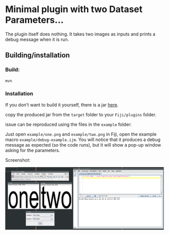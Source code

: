 # Minimal plugin with two Dataset Parameters...

The plugin itself does nothing. It takes two images as inputs and prints a debug message when it is run.

## Building/installation

### Build:

```bash
mvn
```

### Installation

If you don't want to build it yourself, there is a jar [here]().

copy the produced jar from the `target` folder to your `Fiji/plugins` folder.

issue can be reproduced using the files in the `example` folder:

Just open `example/one.png` and `example/two.png` in Fiji, open the example macro `example/debug-example.ijm`.
You will notice that it produces a debug message as expected (so the code runs), but it will show a pop-up window asking for the parameters.


Screenshot:

![plugin screenshot](screenshots/scr1.png)
